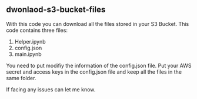 ## dwonlaod-s3-bucket-files

With this code you can download all the files stored in your S3 Bucket. This code contains three files:
1. Helper.ipynb
2. config.json
3. main.ipynb

You need to put modifiy the information of the config.json file. Put your AWS secret and access keys in the config.json file and keep all the files in the same folder. 

If facing any issues can let me know. 
